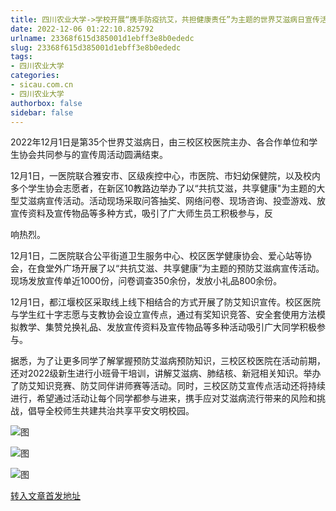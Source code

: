 ```yaml
---
title: 四川农业大学->学校开展“携手防疫抗艾，共担健康责任”为主题的世界艾滋病日宣传活动 | sicau.com.cn
date: 2022-12-06 01:22:10.825792
urlname: 23368f615d385001d1ebff3e8b0ededc
slug: 23368f615d385001d1ebff3e8b0ededc
tags: 
- 四川农业大学
categories:
- sicau.com.cn
- 四川农业大学
authorbox: false
sidebar: false
---
```

2022年12月1日是第35个世界艾滋病日，由三校区校医院主办、各合作单位和学生协会共同参与的宣传周活动圆满结束。

12月1日，一医院联合雅安市、区级疾控中心，市医院、市妇幼保健院，以及校内多个学生协会志愿者，在新区10教路边举办了以“共抗艾滋，共享健康"为主题的大型艾滋病宣传活动。活动现场采取问答抽奖、网络问卷、现场咨询、投壶游戏、放宣传资料及宣传物品等多种方式，吸引了广大师生员工积极参与，反
<!--more-->
响热烈。

12月1日，二医院联合公平街道卫生服务中心、校区医学健康协会、爱心站等协会，在食堂外广场开展了以“共抗艾滋、共享健康”为主题的预防艾滋病宣传活动。现场发放宣传单近1000份，问卷调查350余份，发放小礼品800余份。

12月1日，都江堰校区采取线上线下相结合的方式开展了防艾知识宣传。校区医院与学生红十字志愿与支教协会设立宣传点，通过有奖知识竞答、安全套使用方法模拟教学、集赞兑换礼品、发放宣传资料及宣传物品等多种活动吸引广大同学积极参与。

据悉，为了让更多同学了解掌握预防艾滋病预防知识，三校区校医院在活动前期，还对2022级新生进行小班骨干培训，讲解艾滋病、肺结核、新冠相关知识。举办了防艾知识竞赛、防艾同伴讲师赛等活动。同时，三校区防艾宣传点活动还将持续进行，希望通过活动让每个同学都参与进来，携手应对艾滋病流行带来的风险和挑战，倡导全校师生共建共治共享平安文明校园。

![图](https://news.sicau.edu.cn/__local/E/D7/88/DD39C076FF13166AAA5E5975C83_01E25273_1306CD.png)

![图](https://news.sicau.edu.cn/__local/6/DA/9C/A6C75BA62F3CF379C651E4CFF00_0EE9A6EA_2CF2DE.png)

![图](https://news.sicau.edu.cn/__local/8/64/EA/411A712968D9266492A64BBD879_7CCE14CD_1A3908.png)

[转入文章首发地址](https://news.sicau.edu.cn/info/1078/70443.htm)